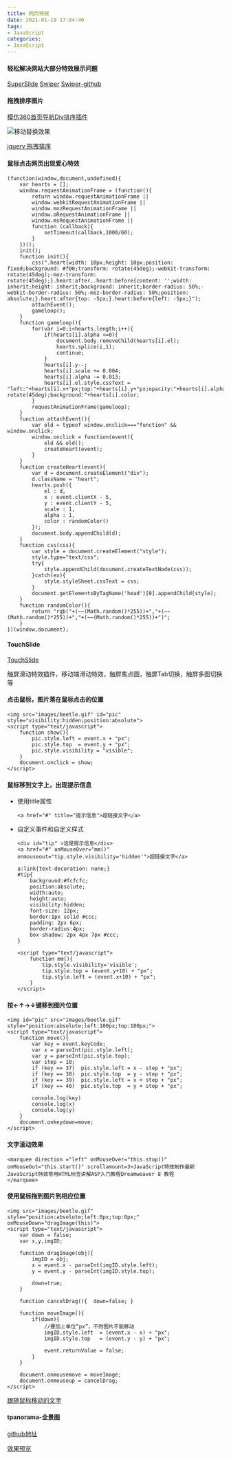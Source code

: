 ```yaml
---
title: 网页特效
date: 2021-01-19 17:04:46
tags:
- JavaScript
categories: 
- JavaScript
---
```


#### 轻松解决网站大部分特效展示问题

[SuperSlide](http://www.superslide2.com/index.html)     [Swiper](https://www.swiper.com.cn/)     [Swiper-github](https://github.com/nolimits4web/swiper)

#### 拖拽排序图片

[模仿360首页导航Div排序插件](https://www.jq22.com/jquery-info572)

![移动替换效果](https://raw.githubusercontent.com/winney07/Images/main/winney07.github.io/%E7%BD%91%E9%A1%B5%E7%89%B9%E6%95%88/note1.png)

[jquery 拖拽排序](https://www.jq22.com/jquery-info14968)



#### 鼠标点击网页出现爱心特效

```
(function(window,document,undefined){
    var hearts = [];
    window.requestAnimationFrame = (function(){
        return window.requestAnimationFrame ||
        window.webkitRequestAnimationFrame ||
        window.mozRequestAnimationFrame ||
        window.oRequestAnimationFrame ||
        window.msRequestAnimationFrame ||
        function (callback){
            setTimeout(callback,1000/60);
        }
    })();
    init();
    function init(){
        css(".heart{width: 10px;height: 10px;position: fixed;background: #f00;transform: rotate(45deg);-webkit-transform: rotate(45deg);-moz-transform: rotate(45deg);}.heart:after,.heart:before{content: '';width: inherit;height: inherit;background: inherit;border-radius: 50%;-webkit-border-radius: 50%;-moz-border-radius: 50%;position: absolute;}.heart:after{top: -5px;}.heart:before{left: -5px;}");
        attachEvent();
        gameloop();
    }
    function gameloop(){
        for(var i=0;i<hearts.length;i++){
            if(hearts[i].alpha <=0){
                document.body.removeChild(hearts[i].el);
                hearts.splice(i,1);
                continue;
            }
            hearts[i].y--;
            hearts[i].scale += 0.004;
            hearts[i].alpha -= 0.013;
            hearts[i].el.style.cssText = "left:"+hearts[i].x+"px;top:"+hearts[i].y+"px;opacity:"+hearts[i].alpha+";transform:scale("+hearts[i].scale+","+hearts[i].scale+") rotate(45deg);background:"+hearts[i].color;
        }
        requestAnimationFrame(gameloop);
    }
    function attachEvent(){
        var old = typeof window.onclick==="function" && window.onclick;
        window.onclick = function(event){
            old && old();
            createHeart(event);
        }
    }
    function createHeart(event){
        var d = document.createElement("div");
        d.className = "heart";
        hearts.push({
            el : d,
            x : event.clientX - 5,
            y : event.clientY - 5,
            scale : 1,
            alpha : 1,
            color : randomColor()
        });
        document.body.appendChild(d);
    }
    function css(css){
        var style = document.createElement("style");
        style.type="text/css";
        try{
            style.appendChild(document.createTextNode(css));
        }catch(ex){
            style.styleSheet.cssText = css;
        }
        document.getElementsByTagName('head')[0].appendChild(style);
    }
    function randomColor(){
        return "rgb("+(~~(Math.random()*255))+","+(~~(Math.random()*255))+","+(~~(Math.random()*255))+")";
    }
})(window,document);
```

#### TouchSlide 

[TouchSlide](http://www.SuperSlide2.com/TouchSlide/)

触屏滑动特效插件，移动端滑动特效，触屏焦点图，触屏Tab切换，触屏多图切换等



#### 点击鼠标，图片落在鼠标点击的位置

```
<img src="images/beetle.gif" id="pic" style="visibility:hidden;position:absolute">
<script type="text/javascript">
    function show(){
        pic.style.left = event.x + "px";
        pic.style.top  = event.y + "px";
        pic.style.visibility = "visible";
    }
    document.onclick = show;
</script>
```

#### 鼠标移到文字上，出现提示信息

- 使用title属性

  ```
  <a href="#" title="提示信息">超链接文字</a>
  ```

- 自定义事件和自定义样式

  ```
  <div id="tip" >这是提示信息</div>
  <a href="#" onMouseOver="mm()" onmouseout="tip.style.visibility='hidden'">超链接文字</a>
  ```

  ```
  a:link{text-decoration: none;}
  #tip{
      background:#fcfcfc;
      position:absolute;
      width:auto;
      height:auto;
      visibility:hidden;
      font-size: 12px;
      border:1px solid #ccc;
      padding: 2px 6px;
      border-radius:4px;
      box-shadow: 2px 4px 7px #ccc;
  } 
  ```

  ```
  <script type="text/javascript">
      function mm(){  
          tip.style.visibility='visible';
          tip.style.top = (event.y+10) + "px";
          tip.style.left = (event.x+10) + "px";
      }
  </script>
  ```

#### 按←↑→↓键移到图片位置

```
<img id="pic" src="images/beetle.gif" style="position:absolute;left:100px;top:100px;">
<script type="text/javascript">
    function move(){
        var key = event.keyCode;
        var x = parseInt(pic.style.left);
        var y = parseInt(pic.style.top);
        var step = 10;
        if (key == 37)  pic.style.left = x - step + "px";
        if (key == 38)  pic.style.top  = y - step + "px";
        if (key == 39)  pic.style.left = x + step + "px";
        if (key == 40)  pic.style.top  = y + step + "px";

        console.log(key)
        console.log(x)
        console.log(y)
    }
    document.onkeydown=move;
</script>
```

#### 文字滚动效果

```
<marquee direction ="left" onMouseOver="this.stop()" onMouseOut="this.start()" scrollamount=3>JavaScript特效制作最新JavaScript特效常用HTML标签讲解ASP入门教程Dreamweaver 8 教程
</marquee>
```

#### 使用鼠标拖到图片到相应位置

```
<img src="images/beetle.gif"  style="position:absolute;left:0px;top:0px;" onMouseDown="dragImage(this)">
<script type="text/javascript">
    var down = false;
    var x,y,imgID;

    function dragImage(obj){
        imgID = obj;
        x = event.x - parseInt(imgID.style.left);
        y = event.y - parseInt(imgID.style.top);

        down=true;
    }

    function cancelDrag(){  down=false; }

    function moveImage(){
        if(down){
            //要加上单位“px”，不然图片不能移动
            imgID.style.left  = (event.x - x) + "px";
            imgID.style.top   = (event.y - y) + "px";   

            event.returnValue = false;
        }
    }

    document.onmousemove = moveImage;
    document.onmouseup = cancelDrag;
</script>
```

[跟随鼠标移动的文字](https://gitee.com/winney/work/blob/master/effects/follow-mouse/mousemove.html)



#### tpanorama-全景图

[github地址](https://github.com/ConardLi/tpanorama)

[效果预览](http://www.bootstrapmb.com/item/5657/preview)